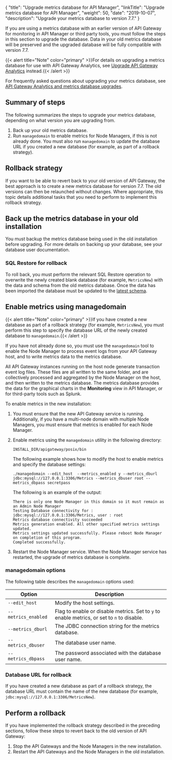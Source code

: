 {
    "title": "Upgrade metrics database for API Manager",
    "linkTitle": "Upgrade metrics database for API Manager",
    "weight": 50,
    "date": "2019-10-07",
    "description": "Upgrade your metrics database to version 7.7."
}

If you are using a metrics database with an earlier version of API Gateway for monitoring in API Manager or third party tools, you must follow the steps in this section to upgrade the database. Data in your old metrics database will be preserved and the upgraded database will be fully compatible with version 7.7.

{{< alert title="Note" color="primary" >}}For details on upgrading a metrics database for use with API Gateway Analytics, see [Upgrade API Gateway Analytics](/docs/apim_installation/apigw_upgrade/upgrade_analytics/) instead.{{< /alert >}}

For frequently asked questions about upgrading your metrics database, see [API Gateway Analytics and metrics database upgrades](/docs/apim_installation/apigw_upgrade/upgrade_faq/#api-gateway-analytics-and-metrics-database-upgrades).

## Summary of steps

The following summarizes the steps to upgrade your metrics database, depending on what version you are upgrading from.

1. Back up your old metrics database.
2. Run `managedomain` to enable metrics for Node Managers, if this is not already done. You must also run `managedomain` to update the database URL if you created a new database (for example, as part of a rollback strategy).

## Rollback strategy

If you want to be able to revert back to your old version of API Gateway, the best approach is to create a new metrics database for version 7.7. The old versions can then be relaunched without changes. Where appropriate, this topic details additional tasks that you need to perform to implement this rollback strategy.

## Back up the metrics database in your old installation

You must backup the metrics database being used in the old installation before upgrading. For more details on backing up your database, see your database user documentation.

### SQL Restore for rollback

To roll back, you must perform the relevant SQL Restore operation to overwrite the newly created blank database (for example, `MetricsNew`) with the data and schema from the old metrics database.
Once the data has been imported the database must be updated to the [latest schema](/docs/apim_installation/apigw_upgrade/upgrade_faq/#upgrade-api-gateway-analytics-database-table-schema).

## Enable metrics using managedomain

{{< alert title="Note" color="primary" >}}If you have created a new database as part of a rollback strategy (for example, `MetricsNew`), you must perform this step to specify the database URL of the newly created database to `managedomain`.{{< /alert >}}

If you have not already done so, you must use the `managedomain` tool to enable the Node Manager to process event logs from your API Gateway host, and to write metrics data to the metrics database.

All API Gateway instances running on the host node generate transaction event log files. These files are all written to the same folder, and are collectively processed and aggregated by the Node Manager on the host, and then written to the metrics database. The metrics database provides the data for the graphical charts in the **Monitoring** view in API Manager, or for third-party tools such as Splunk.

To enable metrics in the new installation:

1. You must ensure that the new API Gateway service is running. Additionally, if you have a multi-node domain with multiple Node Managers, you must ensure that metrics is enabled for each Node Manager.
2. Enable metrics using the `managedomain` utility in the following directory:

    ```
    INSTALL_DIR/apigateway/posix/bin
    ```

    The following example shows how to modify the host to enable metrics and specify the database settings:

    ```
    ./managedomain --edit_host  --metrics_enabled y --metrics_dburl jdbc:mysql://127.0.0.1:3306/Metrics --metrics_dbuser root --metrics_dbpass secretpass
    ```

    The following is an example of the output:

    ```
    There is only one Node Manager in this domain so it must remain as an Admin Node Manager
    Testing Database connectivity for : jdbc:mysql://127.0.0.1:3306/Metrics, user : root
    Metrics database connectivity succeeded
    Metrics generation enabled. All other specified metrics settings updated.
    Metrics settings updated successfully. Please reboot Node Manager on completion of this program.
    Completed successfully.
    ```

3. Restart the Node Manager service. When the Node Manager service has restarted, the upgrade of metrics database is complete.

### managedomain options

The following table describes the `managedomain` options used:

| Option                 | Description                                                                                |
|------------------------|--------------------------------------------------------------------------------------------|
| `--edit_host`                     | Modify the host settings.                                                 |
| `--metrics_enabled`                    | Flag to enable or disable metrics. Set to `y` to enable metrics, or set to `n` to disable. |
| `--metrics_dburl`                    | The JDBC connection string for the metrics database.            |
| `--metrics_dbuser`                    | The database user name.                                                  |
| `--metrics_dbpass`                    | The password associated with the database user name.                  |

### Database URL for rollback

If you have created a new database as part of a rollback strategy, the database URL must contain the name of the new database (for example, `jdbc:mysql://127.0.0.1:3306/MetricsNew`).

## Perform a rollback

If you have implemented the rollback strategy described in the preceding sections, follow these steps to revert back to the old version of API Gateway:

1. Stop the API Gateways and the Node Managers in the new installation.
2. Restart the API Gateways and the Node Managers in the old installation.
